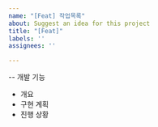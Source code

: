 ```yaml
---
name: "[Feat] 작업목록"
about: Suggest an idea for this project
title: "[Feat]"
labels: ''
assignees: ''

---
```


-- 개발 기능 
- 개요 
- 구현 계획 
- 진행 상황

